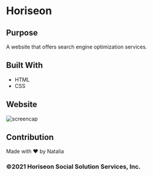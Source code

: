 # Horiseon

## Purpose
A website that offers search engine optimization services. 

## Built With
* HTML
* CSS

## Website

![screencap](https://raw.githubusercontent.com/nantoszewska/urban-octo-telegram/main/Develop/assets/images/final-work-screenshot.jpg)




## Contribution
Made with ❤️ by Natalia

### ©️2021 Horiseon Social Solution Services, Inc.
